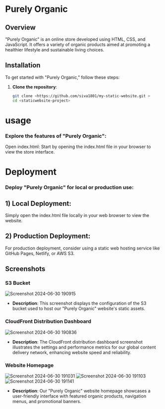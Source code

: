 # Purely Organic

## Overview

"Purely Organic" is an online store developed using HTML, CSS, and JavaScript. It offers a variety of organic products aimed at promoting a healthier lifestyle and sustainable living choices.


## Installation

To get started with "Purely Organic," follow these steps:

1. **Clone the repository**:
   ```bash
   git clone <https://github.com/siva1801/my-static-website.git >
   cd <staticwebsite-project>

# usage
### Explore the features of "Purely Organic":

  Open index.html: Start by opening the index.html file in your browser to view the store interface.

 # Deployment
### Deploy "Purely Organic" for local or production use:

## 1) Local Deployment:

Simply open the index.html file locally in your web browser to view the website.

## 2) Production Deployment:

For production deployment, consider using a static web hosting service like GitHub Pages, Netlify, or AWS S3.



## Screenshots

### S3 Bucket
![Screenshot 2024-06-30 190915](https://github.com/siva1801/my-static-website/assets/157710821/2f8396b6-55a3-4c8c-9bde-c1adecfc444b)

- **Description**: This screenshot displays the configuration of the S3 bucket used to host our "Purely Organic" website's static assets.

### CloudFront Distribution Dashboard
![Screenshot 2024-06-30 190836](https://github.com/siva1801/my-static-website/assets/157710821/9331424e-a275-433b-bc5f-05742146b3ad)

- **Description**: The CloudFront distribution dashboard screenshot illustrates the settings and performance metrics for our global content delivery network, enhancing website speed and reliability.

### Website Homepage
![Screenshot 2024-06-30 191031](https://github.com/siva1801/my-static-website/assets/157710821/ab9ebc61-2053-42ff-b225-ce62ad4d14e8)
![Screenshot 2024-06-30 191103](https://github.com/siva1801/my-static-website/assets/157710821/099bf2fe-6639-42ba-a914-f17ab13870e9)
![Screenshot 2024-06-30 191141](https://github.com/siva1801/my-static-website/assets/157710821/e582d251-f99d-4ebb-a95a-a8063226cded)

- **Description**: Our "Purely Organic" website homepage showcases a user-friendly interface with featured organic products, navigation menus, and promotional banners.


